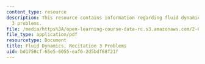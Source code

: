 ```yaml
---
content_type: resource
description: This resource contains information regarding fluid dynamics, recitation
  3 problems.
file: /media/https%3A/open-learning-course-data-rc.s3.amazonaws.com/2-06-fluid-dynamics-spring-2013/bd1758cf65e56055eaf62d5bdf68f21f_MIT2_06S14_rec3prob.pdf
file_type: application/pdf
resourcetype: Document
title: Fluid Dynamics, Recitation 3 Problems
uid: bd1758cf-65e5-6055-eaf6-2d5bdf68f21f
---
```

